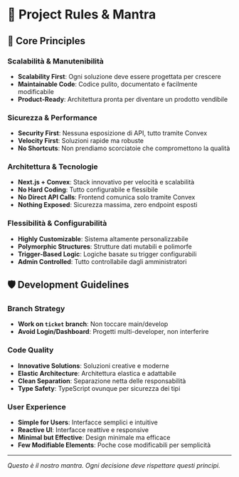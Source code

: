 # 🎯 Project Rules & Mantra

## 🚀 Core Principles

### Scalabilità & Manutenibilità
- **Scalability First**: Ogni soluzione deve essere progettata per crescere
- **Maintainable Code**: Codice pulito, documentato e facilmente modificabile
- **Product-Ready**: Architettura pronta per diventare un prodotto vendibile

### Sicurezza & Performance
- **Security First**: Nessuna esposizione di API, tutto tramite Convex
- **Velocity First**: Soluzioni rapide ma robuste
- **No Shortcuts**: Non prendiamo scorciatoie che compromettono la qualità

### Architettura & Tecnologie
- **Next.js + Convex**: Stack innovativo per velocità e scalabilità
- **No Hard Coding**: Tutto configurabile e flessibile
- **No Direct API Calls**: Frontend comunica solo tramite Convex
- **Nothing Exposed**: Sicurezza massima, zero endpoint esposti

### Flessibilità & Configurabilità
- **Highly Customizable**: Sistema altamente personalizzabile
- **Polymorphic Structures**: Strutture dati mutabili e polimorfe
- **Trigger-Based Logic**: Logiche basate su trigger configurabili
- **Admin Controlled**: Tutto controllabile dagli amministratori

## 🛡️ Development Guidelines

### Branch Strategy
- **Work on `ticket` branch**: Non toccare main/develop
- **Avoid Login/Dashboard**: Progetti multi-developer, non interferire

### Code Quality
- **Innovative Solutions**: Soluzioni creative e moderne
- **Elastic Architecture**: Architettura elastica e adattabile
- **Clean Separation**: Separazione netta delle responsabilità
- **Type Safety**: TypeScript ovunque per sicurezza dei tipi

### User Experience
- **Simple for Users**: Interfacce semplici e intuitive
- **Reactive UI**: Interfacce reattive e responsive
- **Minimal but Effective**: Design minimale ma efficace
- **Few Modifiable Elements**: Poche cose modificabili per semplicità

---

*Questo è il nostro mantra. Ogni decisione deve rispettare questi principi.*
